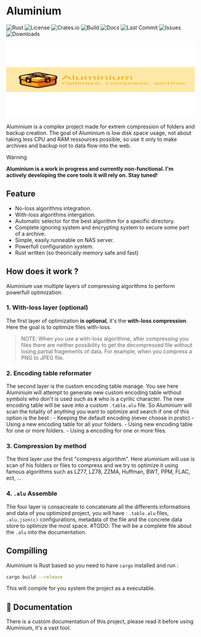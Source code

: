 # Aluminium

![Rust](https://img.shields.io/badge/rust-1.87+-orange?logo=rust&style=flat-square)
![License](https://img.shields.io/github/license/ArcadeCode/aluminium?style=flat-square)
![Crates.io](https://img.shields.io/crates/v/aluminium?style=flat-square)
![Build](https://img.shields.io/github/actions/workflow/status/ArcadeCode/aluminium/rust.yml?branch=main&style=flat-square)
![Docs](https://img.shields.io/docsrs/aluminium?style=flat-square)
![Last Commit](https://img.shields.io/github/last-commit/ArcadeCode/aluminium?style=flat-square)
![Issues](https://img.shields.io/github/issues/ArcadeCode/aluminium?style=flat-square)
![Downloads](https://img.shields.io/crates/d/aluminium?style=flat-square)

<p align="center">
  <img src="assets/banner.svg" alt="Aluminium Logo" width="100%" height="200"/>
</p>

Aluminium is a complex project made for extrem compression of folders and backup creation. The goal of Aluminium is low disk space usage, not about taking less CPU and RAM ressources possible, so use it only to make archives and backup not to data flow into the web.


> [!WARNING]
> **Aluminium is a work in progress and currently non-functional. I'm actively developing the core tools it will rely on. Stay tuned!**

## Feature
- No-loss algorithms integration.
- With-loss algorithms intergation.
- Automatic selector for the best algorithm for a specific directory.
- Complete ignoring system and encrypting system to secure some part of a archive.
- Simple, easily runneable on NAS server.
- Powerfull configuration system.
- Rust written (so theorically memory safe and fast)

## How does it work ?
Aluminium use multiple layers of compressing algorithms to perform powerfull optimization.

### 1. With-loss layer (optional)
The first layer of optimization **is optional**, it's the **with-loss compression**. Here the goal is to optimize files with-loss.
> NOTE: When you use a with-loss algorithme, after compressing you files there are neither possibility to get the decompressed file without losing partial fragements of data. For example, when you compress a PNG to JPEG file.

### 2. Encoding table reformater
The second layer is the custom encoding table manage. You see here Aluminium will attempt to generate new custom encoding table without symbols who don't is used such as `Ж` who is a cyrilic character. The new encoding table will be save into a custom `.table.alu` file. So Aluminium will scan the totality of anything you want to optimize and search if one of this option is the best :
    - Keeping the default encoding (never choose in pratic)
    - Using a new encoding table for all your folders.
    - Using new encoding table for one or more folders.
    - Using a encoding for one or more files.

### 3. Compression by method   
The third layer use the first "compress algorithm". Here aluminium will use is scan of his folders or files to compress and we try to optimize it using famous algorithms such as LZ77, LZ78, ZZMA, Huffman, BWT, PPM, FLAC, ect, ...

### 4. `.alu` Assemble
The four layer is consacreate to concatenate all the differents informations and data of you optimized project, you will have : `.table.alu` files, `.alu.json(c)` configurations, metadata of the file and the concrete data store to optimize the most space. #TODO: The will be a complete file about the `.alu` into the documentation.

## Compilling
Aluminium is Rust based so you need to have `cargo` installed and run :
```bash
cargo build --release
```
This will compile for you system the project as a executable.

## 📘 Documentation
There is a custom documentation of this project, please read it before using Aluminium, it's a vast tool.